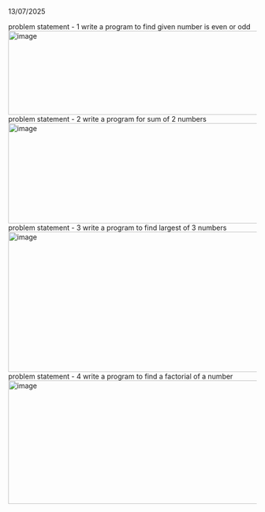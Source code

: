 13/07/2025

problem statement - 1
write a program to find given number is even or odd
<img width="879" height="170" alt="image" src="https://github.com/user-attachments/assets/9d5bac7f-7193-4c99-9573-2e415199424e" />
problem statement - 2
write a program for sum of 2 numbers
<img width="1083" height="203" alt="image" src="https://github.com/user-attachments/assets/1f0398f8-fb49-4814-b3b1-f583a277bfdc" />
problem statement - 3
write a program to find largest of 3 numbers
<img width="1152" height="284" alt="image" src="https://github.com/user-attachments/assets/d51ac30f-e5b6-413d-a00f-2bbec1633c91" />
problem statement - 4
write a program to find a factorial of a number
<img width="815" height="250" alt="image" src="https://github.com/user-attachments/assets/0491408b-2147-4481-bb84-3e18152aa255" />
